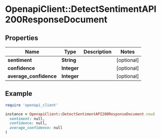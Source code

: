 # OpenapiClient::DetectSentimentAPI200ResponseDocument

## Properties

| Name | Type | Description | Notes |
| ---- | ---- | ----------- | ----- |
| **sentiment** | **String** |  | [optional] |
| **confidence** | **Integer** |  | [optional] |
| **average_confidence** | **Integer** |  | [optional] |

## Example

```ruby
require 'openapi_client'

instance = OpenapiClient::DetectSentimentAPI200ResponseDocument.new(
  sentiment: null,
  confidence: null,
  average_confidence: null
)
```

